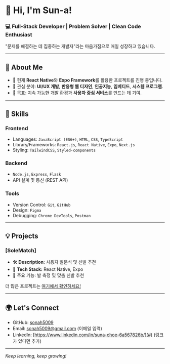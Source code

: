 # 👋 Hi, I'm Sun-a!

### 💻 Full-Stack Developer | Problem Solver | Clean Code Enthusiast

"문제를 해결하는 데 집중하는 개발자"라는 마음가짐으로 매일 성장하고 있습니다.

---

## 🌟 About Me
- 🌱 현재 **React Native**와 **Expo Framework**를 활용한 프로젝트를 진행 중입니다.
- 🔎 관심 분야: **UI/UX 개발**, **반응형 웹 디자인**, **인공지능**, **임베디드**, **시스템 프로그램**.
- 🚀 목표: 지속 가능한 개발 환경과 **사용자 중심 서비스**를 만드는 데 기여.

---

## 🔧 Skills
### **Frontend**
- Languages: `JavaScript (ES6+)`, `HTML`, `CSS`, `TypeScript`
- Library/Frameworks: `React.js`, `React Native`, `Expo`, `Next.js`
- Styling: `TailwindCSS`, `Styled-components`

### **Backend**
- `Node.js`, `Express`, `Flask`
- API 설계 및 통신 (REST API)

### **Tools**
- Version Control: `Git`, `GitHub`
- Design: `Figma`
- Debugging: `Chrome DevTools`, `Postman`

---

## 💡 Projects
### **[SoleMatch]**
- 🛠 **Description:** 사용자 발분석 및 신발 추천
- 🔧 **Tech Stack:** React Native, Expo
- 📱 주요 기능: 발 측정 및 맞춤 신발 추천

더 많은 프로젝트는 [여기에서 확인하세요!](https://github.com/sonah5009?tab=repositories)

---

## 🌍 Let's Connect
- GitHub: [sonah5009](https://github.com/sonah5009)
- Email: sonah5009@gmail.com (이메일 입력)
- LinkedIn: [https://www.linkedin.com/in/suna-choe-6a567826b/](#) (링크가 있다면 추가)

---

_Keep learning, keep growing!_
